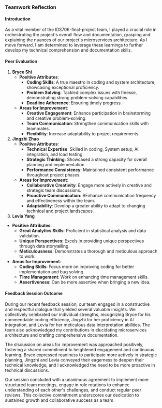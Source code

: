 ### Teamwork Reflection

#### Introduction
As a vital member of the IDS706-final-project team, I played a crucial role in orchestrating the project's overall flow and documentation, grasping and explaining the nuances of our project's microservices architecture. As I move forward, I am determined to leverage these learnings to further develop my technical comprehension and documentation skills. 

#### Peer Evaluation

1. **Bryce Shi**
    - **Positive Attributes**:
        - **Coding Skills**: A true maestro in coding and system architecture, showcasing exceptional proficiency.
        - **Problem Solving**: Tackled complex issues with finesse, demonstrating strong problem-solving capabilities.
        - **Deadline Adherence**: Ensuring timely progress.
    - **Areas for Improvement**:
        - **Creative Engagement**: Enhance participation in brainstorming and creative problem-solving.
        - **Team Communication**: Strengthen communication skills with teammates.
        - **Flexibility**: Increase adaptability to project requirements.
2. **Jingzhi Zhao**
    - **Positive Attributes**:
        - **Technical Expertise**: Skilled in coding, System setup, AI integration, and load testing.
        - **Strategic Thinking**: Showcased a strong capacity for overall planning and implementation.
        - **Performance Consistency**: Maintained consistent performance throughout project phases.
    - **Areas for Improvement**:
        - **Collaborative Creativity**: Engage more actively in creative and strategic team discussions.
        - **Proactive Communication**: BEnhance communication frequency and effectiveness within the team.
        - **Adaptability**: Develop a greater ability to adapt to changing technical and project landscapes.
3. **Levia Yang**
  - **Positive Attributes**: 
    - **Great Analytics Skills**: Proficient in statistical analysis and data validation.
    - **Unique Perspectives**: Excels in providing unique perspectives through data storytelling.
    - **Meticulousness**: Demonstrates a thorough and meticulous approach to work.
  - **Areas for Improvement**: 
    - **Coding Skills**: Focus more on improving coding for better implementation and bug solving.
    - **Time Management**: Work on enhancing time management skills.
    - **Assertiveness**: Can be more assertive when bringing a new idea.

#### Feedback Session Outcome
During our recent feedback session, our team engaged in a constructive and respectful dialogue that yielded several valuable insights. We collectively celebrated our individual strengths, recognizing Bryce for his commendable coding efficiency, Jingzhi for her proficiency in AI integration, and Levia for her meticulous data interpretation abilities. The team also acknowledged my contributions in elucidating microservices architecture and crafting comprehensive documentation.

The discussion on areas for improvement was approached positively, fostering a shared commitment to heightened engagement and continuous learning. Bryce expressed readiness to participate more actively in strategic planning, Jingzhi and Levia conveyed their eagerness to deepen their technical knowledge, and I acknowledged the need to be more proactive in technical discussions.

Our session concluded with a unanimous agreement to implement more structured team meetings, engage in role rotations to enhance understanding of each other's challenges, and conduct regular peer reviews. This collective commitment underscores our dedication to sustained growth and collaborative success as a team.
